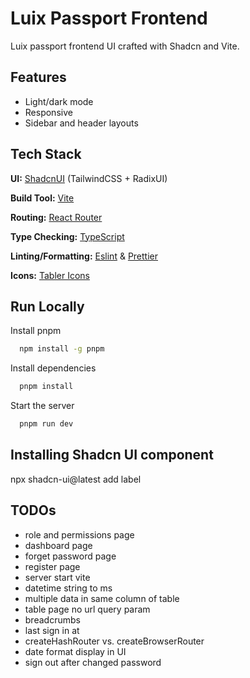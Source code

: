 # Luix Passport Frontend

Luix passport frontend UI crafted with Shadcn and Vite. 


## Features

- Light/dark mode
- Responsive
- Sidebar and header layouts

## Tech Stack

**UI:** [ShadcnUI](https://ui.shadcn.com) (TailwindCSS + RadixUI)

**Build Tool:** [Vite](https://vitejs.dev/)

**Routing:** [React Router](https://reactrouter.com/en/main)

**Type Checking:** [TypeScript](https://www.typescriptlang.org/)

**Linting/Formatting:** [Eslint](https://eslint.org/) & [Prettier](https://prettier.io/)

**Icons:** [Tabler Icons](https://tabler.io/icons)

## Run Locally

Install pnpm

```bash
  npm install -g pnpm
```

Install dependencies

```bash
  pnpm install
```

Start the server

```bash
  pnpm run dev
```

## Installing Shadcn UI component
npx shadcn-ui@latest add label

## TODOs
- role and permissions page
- dashboard page
- forget password page
- register page
- server start vite
- datetime string to ms
- multiple data in same column of table
- table page no url query param
- breadcrumbs
- last sign in at
- createHashRouter vs. createBrowserRouter
- date format display in UI
- sign out after changed password





